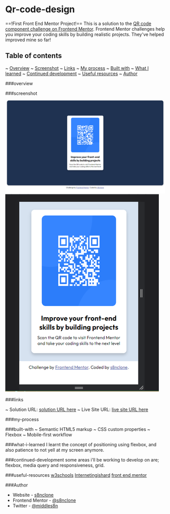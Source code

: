 # Qr-code-design
==!First Front End Mentor Project!==
This is a solution to the [QR code component challenge on Frontend Mentor](https://www.frontendmentor.io/challenges/qr-code-component-iux_sIO_H). Frontend Mentor challenges help you improve your coding skills by building realistic projects. They've helped improved mine so far!

## Table of contents

~ [Overview](#overview)
~ [Screenshot](#screenshot)
~ [Links](#links)
~ [My process](#my-process)
~ [Built with](#built-with)
~ [What I learned](#what-i-learned)
~ [Continued development](#continued-development)
~ [Useful resources](#useful-resources)
~ [Author](#author)

###overview 

###screenshot

![](images\qr-code1.png) 
![](images\qrdesign375.png)

###links

~ Solution URL: [solution URL here](https://github.com/s8nclone/Qr-code-design)
~ Live Site URL: [live site URL here](https://s8nclone.github.io/Qr-code-design)

###my-process

###built-with
~ Semantic HTML5 markup
~ CSS custom properties
~ Flexbox
~ Mobile-first workflow

###what-i-learned
I learnt the concept of positioning using flexbox, and also patience to not yell at my screen anymore.

###continued-development
some areas i'll be working to develop on are; flexbox, media query and responsiveness, grid.

###useful-resources
[w3schools](https://www.w3schools.com/)
[Internetingishard](https://www.internetingishard.com/)
[front end mentor](https://www.frontendmentor.io/)

###Author

- Website - [s8nclone](https://www.your-site.com)
- Frontend Mentor - [@s8nclone](https://www.frontendmentor.io/profile/s8nclone)
- Twitter - [@middles8n](https://twitter.com/middles8n)
